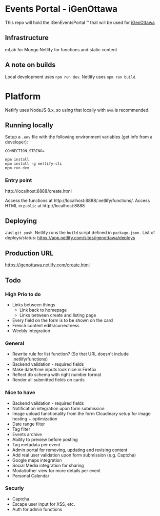 # Events Portal - iGenOttawa
This repo will hold the iGenEventsPortal &trade; that will be used for [iGenOttawa](https://www.igenottawa.ca/)

## Infrastructure
mLab for Mongo
Netlify for functions and static content

## A note on builds
Local development uses `npm run dev`. Netlify uses `npm run build`.

# Platform
Netlify uses NodeJS 8.x, so using that locally with `nvm` is recommended.

## Running locally
Setup a `.env` file with the following environment variables (get info from a developer):
```
CONNECTION_STRING=
```

```
npm install
npm install -g netlify-cli
npm run dev
```
### Entry point
http://localhost:8888/create.html

Access the functions at http://localhost:8888/.netlify/functions/<function>.
Access HTML in `public` at http://localhost:8888

## Deploying
Just `git push`. Netlify runs the `build` script defined in `package.json.`
List of deploys/status: https://app.netlify.com/sites/igenottawa/deploys

## Production URL
https://igenottawa.netlify.com/create.html

## Todo

### High Prio to do
* Links between things
    * Link back to homepage
    * Links between create and listing page
* Every field on the form is to be shown on the card
* French content edits/correctness
* Weebly integration

### General
* Rewrite rule for list function? (So that URL doesn't include .netlify/functions)
* Backend validation - required fields
* Make date/time inputs look nice in Firefox
* Reflect db schema with right number format
* Render all submitted fields on cards

### Nice to have
- Backend validation - required fields
- Notification integration upon form submission
- Image upload functionality from the form
    Cloudinary setup for image hosting + optimization
- Date range filter
- Tag filter
- Events archive
- Ability to preview before posting
- Tag metadata per event
- Admin portal for removing, updating and revising content
- Add real user validation upon form submission (e.g. Captcha)
- Google maps integration
- Social Media integration for sharing
- Modal/other view for more details per event 
- Personal Calendar

### Securiy
* Captcha
* Escape user input for XSS, etc.
* Auth for admin functions
